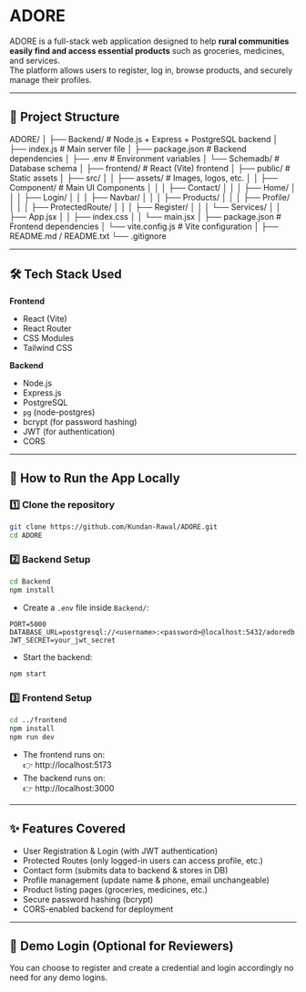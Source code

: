 # ADORE

ADORE is a full-stack web application designed to help **rural communities easily find and access essential products** such as groceries, medicines, and services.  
The platform allows users to register, log in, browse products, and securely manage their profiles.

---

## 📂 Project Structure

ADORE/
│
├── Backend/              # Node.js + Express + PostgreSQL backend
│   ├── index.js          # Main server file
│   ├── package.json      # Backend dependencies
│   ├── .env              # Environment variables
│   └── Schemadb/         # Database schema
│
├── frontend/             # React (Vite) frontend
│   ├── public/           # Static assets
│   ├── src/
│   │   ├── assets/       # Images, logos, etc.
│   │   ├── Component/    # Main UI Components
│   │   │   ├── Contact/
│   │   │   ├── Home/
│   │   │   ├── Login/
│   │   │   ├── Navbar/
│   │   │   ├── Products/
│   │   │   ├── Profile/
│   │   │   ├── ProtectedRoute/
│   │   │   ├── Register/
│   │   │   └── Services/
│   │   ├── App.jsx
│   │   ├── index.css
│   │   └── main.jsx
│   ├── package.json      # Frontend dependencies
│   └── vite.config.js    # Vite configuration
│
├── README.md / README.txt
└── .gitignore

---

## 🛠️ Tech Stack Used

**Frontend**  
- React (Vite)  
- React Router  
- CSS Modules  
- Tailwind CSS

**Backend**  
- Node.js  
- Express.js  
- PostgreSQL  
- `pg` (node-postgres)  
- bcrypt (for password hashing)  
- JWT (for authentication)  
- CORS  

---

## 🚀 How to Run the App Locally

### 1️⃣ Clone the repository
```bash
git clone https://github.com/Kundan-Rawal/ADORE.git
cd ADORE
```

### 2️⃣ Backend Setup
```bash
cd Backend
npm install
```

- Create a `.env` file inside `Backend/`:
```
PORT=5000
DATABASE_URL=postgresql://<username>:<password>@localhost:5432/adoredb
JWT_SECRET=your_jwt_secret
```

- Start the backend:
```bash
npm start
```

### 3️⃣ Frontend Setup
```bash
cd ../frontend
npm install
npm run dev
```

- The frontend runs on:  
👉 http://localhost:5173  
- The backend runs on:  
👉 http://localhost:3000  

---

## ✨ Features Covered

- User Registration & Login (with JWT authentication)  
- Protected Routes (only logged-in users can access profile, etc.)  
- Contact form (submits data to backend & stores in DB)  
- Profile management (update name & phone, email unchangeable)  
- Product listing pages (groceries, medicines, etc.)  
- Secure password hashing (bcrypt)  
- CORS-enabled backend for deployment  

---

## 🔑 Demo Login (Optional for Reviewers)

You can choose to register and create a credential and login accordingly no need for any demo logins. 

